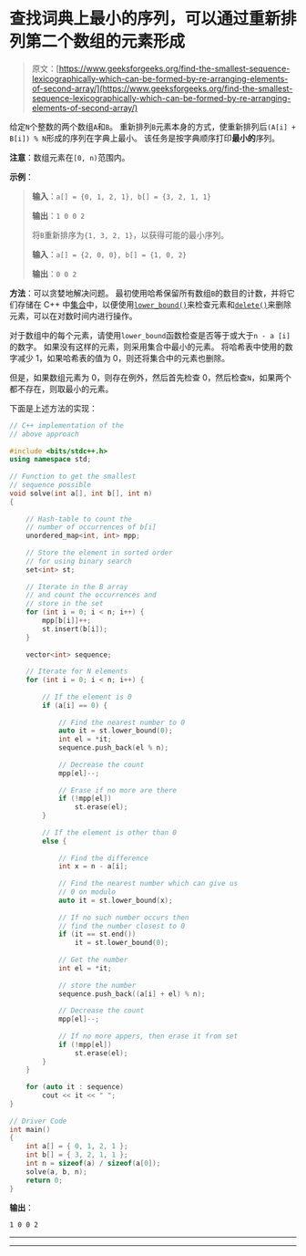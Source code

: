 # 查找词典上最小的序列，可以通过重新排列第二个数组的元素形成

> 原文：[https://www.geeksforgeeks.org/find-the-smallest-sequence-lexicographically-which-can-be-formed-by-re-arranging-elements-of-second-array/](https://www.geeksforgeeks.org/find-the-smallest-sequence-lexicographically-which-can-be-formed-by-re-arranging-elements-of-second-array/)


给定`N`个整数的两个数组`A`和`B`。 重新排列`B`元素本身的方式，使重新排列后`(A[i] + B[i]) % N`形成的序列在字典上最小。 该任务是按字典顺序打印**最小的**序列。

**注意**：数组元素在`[0, n)`范围内。

**示例**：

> **输入**：`a[] = {0, 1, 2, 1}, b[] = {3, 2, 1, 1}`
>
> **输出**：`1 0 0 2`
>
> 将`B`重新排序为`{1, 3, 2, 1}`，以获得可能的最小序列。
> 
> **输入**：`a[] = {2, 0, 0}, b[] = {1, 0, 2}`
>
> **输出**：`0 0 2`

**方法**：可以贪婪地解决问题。 最初使用哈希保留所有数组`B`的数目的计数，并将它们存储在 C++ 中[集合](https://www.geeksforgeeks.org/set-in-cpp-stl/)中，以便使用[`lower_bound()`](https://www.geeksforgeeks.org/upper_bound-and-lower_bound-for-vector-in-cpp-stl/)来检查元素和[`delete()`](https://www.geeksforgeeks.org/multiset-erase-in-c-stl/)来删除元素，可以在对数时间内进行操作。

对于数组中的每个元素，请使用`lower_bound`函数检查是否等于或大于`n - a [i]`的数字。 如果没有这样的元素，则采用集合中最小的元素。 将哈希表中使用的数字减少 1，如果哈希表的值为 0，则还将集合中的元素也删除。

但是，如果数组元素为 0，则存在例外，然后首先检查 0，然后检查`N`，如果两个都不存在，则取最小的元素。

下面是上述方法的实现：

```cpp
// C++ implementation of the 
// above approach 
  
#include <bits/stdc++.h> 
using namespace std; 
  
// Function to get the smallest 
// sequence possible 
void solve(int a[], int b[], int n) 
{ 
  
    // Hash-table to count the 
    // number of occurrences of b[i] 
    unordered_map<int, int> mpp; 
  
    // Store the element in sorted order 
    // for using binary search 
    set<int> st; 
  
    // Iterate in the B array 
    // and count the occurrences and 
    // store in the set 
    for (int i = 0; i < n; i++) { 
        mpp[b[i]]++; 
        st.insert(b[i]); 
    } 
  
    vector<int> sequence; 
  
    // Iterate for N elements 
    for (int i = 0; i < n; i++) { 
  
        // If the element is 0 
        if (a[i] == 0) { 
  
            // Find the nearest number to 0 
            auto it = st.lower_bound(0); 
            int el = *it; 
            sequence.push_back(el % n); 
  
            // Decrease the count 
            mpp[el]--; 
  
            // Erase if no more are there 
            if (!mpp[el]) 
                st.erase(el); 
        } 
  
        // If the element is other than 0 
        else { 
  
            // Find the difference 
            int x = n - a[i]; 
  
            // Find the nearest number which can give us 
            // 0 on modulo 
            auto it = st.lower_bound(x); 
  
            // If no such number occurs then 
            // find the number closest to 0 
            if (it == st.end()) 
                it = st.lower_bound(0); 
  
            // Get the number 
            int el = *it; 
  
            // store the number 
            sequence.push_back((a[i] + el) % n); 
  
            // Decrease the count 
            mpp[el]--; 
  
            // If no more appers, then erase it from set 
            if (!mpp[el]) 
                st.erase(el); 
        } 
    } 
  
    for (auto it : sequence) 
        cout << it << " "; 
} 
  
// Driver Code 
int main() 
{ 
    int a[] = { 0, 1, 2, 1 }; 
    int b[] = { 3, 2, 1, 1 }; 
    int n = sizeof(a) / sizeof(a[0]); 
    solve(a, b, n); 
    return 0; 
} 
```

**输出**：

```
1 0 0 2

```



* * *

* * *



